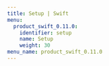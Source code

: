 ```yaml
---
title: Setup | Swift
menu:
  product_swift_0.11.0:
    identifier: setup
    name: Setup
    weight: 30
menu_name: product_swift_0.11.0
---
```


